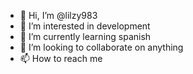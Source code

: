 - 👋 Hi, I’m @lilzy983
- 👀 I’m interested in development
- 🌱 I’m currently learning spanish 
- 💞️ I’m looking to collaborate on anything
- 📫 How to reach me 

<!---
lilzy983/lilzy983 is a ✨ special ✨ repository because its `README.md` (this file) appears on your GitHub profile.
You can click the Preview link to take a look at your changes.
--->
